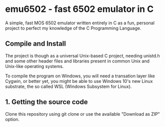 #  emu6502 - fast 6502 emulator in C

A simple, fast MOS 6502 emulator written entirely in C as a fun, personal project to perfect my knowledge of the C Programming Language.

## Compile and Install

The project is though as a universal Unix-based C project, needing unistd.h and some other header files and libraries present in common Unix and Unix-like operating systems.

To compile the program on Windows, you will need a transation layer like Cygwin, or better yet, you might be able to use Windows 10's new Linux substrate, the so called WSL (Windows Subsystem for Linux).

## 1. Getting the source code
 
 Clone this repository using git clone or use the available "Download as ZIP" option.
